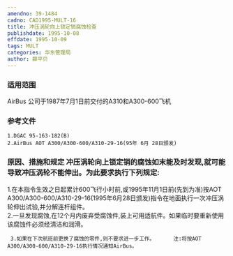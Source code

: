 ```yaml
---
amendno: 39-1484  
cadno: CAD1995-MULT-16  
title: 冲压涡轮向上锁定销腐蚀检查  
publishdate: 1995-10-08  
effdate: 1995-10-09  
tags: MULT  
categories: 华东管理局  
author: 薛平贝  
---
```

  
### 适用范围  
AirBus 公司于1987年7月1日前交付的A310和A300-600飞机  
  
<!--more-->  
### 参考文件  
    1.DGAC 95-163-182(B)  
    2.AirBus AOT A300/A300-600/A310-29-16(95年 6月 28日颁发)  
  
### 原因、措施和规定     冲压涡轮向上锁定销的腐蚀如末能及时发现,就可能导致冲压涡轮不能伸出。为此要求执行下列规定:  
1.在本指令生效之日起累计600飞行小时前,或1995年11月1日前(先到为准)按AOT A300/A300-600/A310-29-16(1995年6月28日颁发)指令在地面执行一次冲压涡轮伸出试验,并分解连杆组件。  
     2.一旦发现腐蚀,在12个月内废弃受腐蚀件,装上可用适航件。如果临时要重新使用该腐蚀件必须经清洁和润滑。  
  
     3.如果在下次航班前更换了腐蚀的零件,则不要求进一步工作。      注:将按AOT A300/A300-600/A310-29-16执行情况通知AirBus。  
